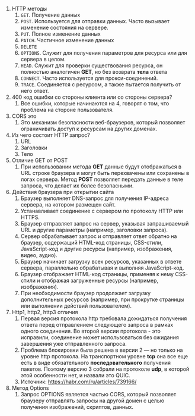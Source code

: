 1. HTTP методы
   1. `GET`. Получение данных
   2. `POST`. Используется для отправки данных. Часто вызывает изменение состояния на сервере.
   3. `PUT`. Полное изменение данных
   4. `PATCH`. Частичное изменение данных
   5. `DELETE`
   6. `OPTIONS`. Служит для получения параметров для ресурса или для сервера в целом.
   7. `HEAD`. Служит для проверки существования ресурса, он полностью аналогичен **GET**, но без возврата **тела** ответа
   8. `CONNECT`. Часто используется для прокси-соединений.
   9. `TRACE`. Соединяется с ресурсом, а также пытается получить от него ответ.
2. 400 код ошибки со стороны клиента или со стороны сервера?
   1. Все ошибки, которые начинаются на 4, говорят о том, что проблема на стороне пользователя.
3. CORS это
   1. Это механизм безопасности веб-браузеров, который позволяет ограничивать доступ к ресурсам на других доменах.
4. Из чего состоит HTTP запрос?
   1. URL
   2. Заголовки
   3. Тело
5. Отличие GET от POST
   1. При использовании метода **GET** данные будут отображаться в URL строке браузера и могут быть перехвачены или сохранены в логах сервера. Метод **POST** позволяет передать данные в теле запроса, что делает их более безопасными.
6. Действия браузера при открытии сайта
   1. Браузер выполняет DNS-запрос для получения IP-адреса сервера, на котором размещен сайт.
   2. Устанавливает соединение с сервером по протоколу HTTP или HTTPS.
   3. Браузер отправляет запрос на сервер, указывая запрашиваемый URL и другие параметры (например, заголовки запроса).
   4. Сервер обрабатывает запрос и отправляет ответ обратно на браузер, содержащий HTML-код страницы, CSS-стили, JavaScript-код и другие ресурсы (например, изображения, видео, аудио).
   5. Браузер начинает загрузку всех ресурсов, указанных в ответе сервера, параллельно обрабатывая и выполняя JavaScript-код.
   6. Браузер отображает HTML-код страницы, применяя к нему CSS-стили и отображая загруженные ресурсы (например, изображения).
   7. При необходимости браузер продолжает загрузку дополнительных ресурсов (например, при прокрутке страницы или выполнении действий пользователем).
7. Http1, http2, http3 отличия
   1. Первая версия протокола http требовала дожидаться получения ответа перед отправлением следующего запроса в рамках одного соединения. Во второй версии протокола - это исправили, соединение может использоваться без ожидания завершения уже отправленного запроса.
   2. Проблема блокировки была решена в версии 2 — но только на уровне http протокола. На транспортном уровне **tcp** она все еще есть в виде обязательного **последовательного** получения пакетов. Поэтому версию 3 собрали на протоколе **udp**, в которой этой особенности нет, и назвали это QUIC.
   3. Источник: https://habr.com/ru/articles/739166/
8. Метод Options
   1. Запрос OPTIONS является частью CORS, который позволяет браузеру отправлять запросы на другой домен с целью получения изображений, скриптов, данных.
